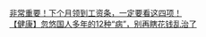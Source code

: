   
[非常重要！下个月领到工资条，一定要看这四项！](http://www.dianyue.me/archives/119/xp4ludjyd3dz2i1i/)  
[【健康】忽悠国人多年的12种“病”，别再瞎花钱乱治了](http://www.dianyue.me/archives/093/mjxpg2jjcq2eph89/)